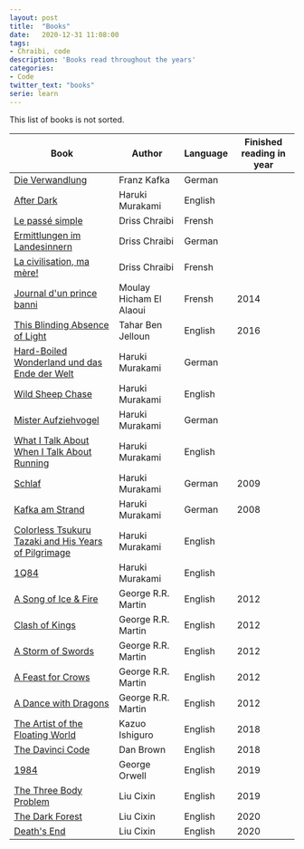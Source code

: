 ```yaml
---
layout: post
title:  "Books"
date:   2020-12-31 11:08:00
tags:
- Chraibi, code
description: 'Books read throughout the years'
categories:
- Code
twitter_text: "books"
serie: learn
---
```


This list of books is not sorted.

|Book | Author   | Language |Finished reading in year|
|-----|----------|--------|----|
| [Die Verwandlung](https://www.goodreads.com/book/show/1965483.Franz_Kafka_Die_Verwandlung?from_search=true&from_srp=true&qid=8mtMmASNGk&rank=1) | Franz Kafka | German | | 
| [After Dark](https://en.wikipedia.org/wiki/After_Dark_(Murakami_novel)) | Haruki Murakami | English | |
| [Le passé simple](https://www.goodreads.com/book/show/32857743-le-pass-simple) | Driss Chraibi | Frensh | |
|[Ermittlungen im Landesinnern](https://www.goodreads.com/book/show/3526619-ermittlungen-im-landesinnern?from_search=true&from_srp=true&qid=YyUY1Zn4LK&rank=1)| Driss Chraibi | German||
| [La civilisation, ma mère!](https://www.goodreads.com/book/show/1483399.La_Civilisation_ma_M_re_?from_search=true&from_srp=true&qid=JvT6wNgvnt&rank=1) | Driss Chraibi | Frensh | | 
|[Journal d'un prince banni](https://www.goodreads.com/book/show/20306515-journal-d-un-prince-banni?ac=1&from_search=true&qid=NlZU9SfeED&rank=1) | Moulay Hicham El Alaoui | Frensh | 2014 |
|[ This Blinding Absence of Light ](https://www.goodreads.com/book/show/20870778-this-blinding-absence-of-light?from_search=true&from_srp=true&qid=1fhpUsE26h&rank=1)| Tahar Ben Jelloun |English | 2016|
| [Hard-Boiled Wonderland und das Ende der Welt](https://www.goodreads.com/book/show/1490912.Hard_boiled_Wonderland_und_das_Ende_der_Welt?from_search=true&from_srp=true&qid=i1A6CUrJYZ&rank=1)| Haruki Murakami | German| |
| [Wild Sheep Chase](https://www.goodreads.com/book/show/1034472.A_Wild_Sheep_Chase_Dance_Dance_Dance?from_search=true&from_srp=true&qid=mqq8q00c6j&rank=2) | Haruki Murakami | English | |
| [Mister Aufziehvogel](https://www.goodreads.com/book/show/1477355.Mister_Aufziehvogel?from_search=true&from_srp=true&qid=iKxEZ6vIXs&rank=1)| Haruki Murakami  | German| |
|[What I Talk About When I Talk About Running](https://www.goodreads.com/book/show/2195464.What_I_Talk_About_When_I_Talk_About_Running?from_search=true&from_srp=true&qid=Af7V4AVX0e&rank=1)| Haruki Murakami   | English | |
|[Schlaf](https://www.goodreads.com/book/show/13630847-schlaf?from_search=true&from_srp=true&qid=cHcbGVrB0j&rank=3)| Haruki Murakami  | German | 2009|
| [Kafka am Strand](https://www.goodreads.com/book/show/836232.Kafka_am_Strand?from_search=true&from_srp=true&qid=Xxla0wuAym&rank=1)| Haruki Murakami  | German | 2008 | 
|[Colorless Tsukuru Tazaki and His Years of Pilgrimage](https://www.goodreads.com/book/show/41022133-colorless-tsukuru-tazaki-and-his-years-of-pilgrimage?from_search=true&from_srp=true&qid=lSyzd3WZKQ&rank=1)| Haruki Murakami | English| |
|[1Q84](https://www.goodreads.com/book/show/10357575-1q84?from_search=true&from_srp=true&qid=8xncdKIgkN&rank=1)| Haruki Murakami |  English | |
|[A Song of Ice & Fire](https://www.goodreads.com/book/show/13496.A_Game_of_Thrones?from_search=true&from_srp=true&qid=ymRRcTnoUE&rank=2) |George R.R. Martin | English | 2012|
|[Clash of Kings](https://www.goodreads.com/book/show/10572.A_Clash_of_Kings?from_search=true&from_srp=true&qid=ymRRcTnoUE&rank=3) |George R.R. Martin | English | 2012|
|[A Storm of Swords](https://www.goodreads.com/book/show/62291.A_Storm_of_Swords?from_search=true&from_srp=true&qid=ymRRcTnoUE&rank=5) |George R.R. Martin | English | 2012|
|[A Feast for Crows](https://www.goodreads.com/book/show/13497.A_Feast_for_Crows?from_search=true&from_srp=true&qid=ymRRcTnoUE&rank=7) |George R.R. Martin | English | 2012|
|[A Dance with Dragons](https://www.goodreads.com/book/show/10664113-a-dance-with-dragons?from_search=true&from_srp=true&qid=ymRRcTnoUE&rank=6) |George R.R. Martin | English | 2012|
|[The Artist of the Floating World](https://www.goodreads.com/book/show/28922.An_Artist_of_the_Floating_World?from_search=true&from_srp=true&qid=2boC2gYaWn&rank=1)| Kazuo Ishiguro |  English | 2018 |
|[The Davinci Code](https://www.goodreads.com/book/show/22304778-the-davinci-code?from_search=true&from_srp=true&qid=zJiXNKUZFZ&rank=2)| Dan Brown|English | 2018|
|[1984](https://en.wikipedia.org/wiki/Nineteen_Eighty-Four) | George Orwell| English  |2019|
|[The Three Body Problem](https://www.goodreads.com/book/show/20518872-the-three-body-problem?from_search=true&from_srp=true&qid=WDUXCZt8si&rank=1)| Liu Cixin |English | 2019|
|[The Dark Forest](https://www.goodreads.com/book/show/23168817-the-dark-forest)| Liu Cixin| English | 2020|
|[Death's End](https://www.goodreads.com/book/show/25451264-death-s-end)| Liu Cixin | English | 2020|

